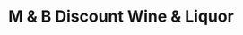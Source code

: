 ---
title: "M & B Discount Wine & Liquor"
url: /sacramento/m-and-b-discount-wine-and-liquor/
shop: alcohol
---